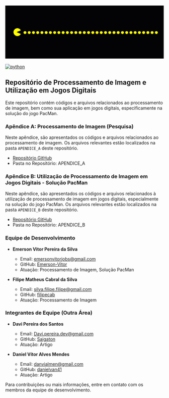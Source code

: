 ![Banner](pacBaner.png)

 [![python][python]][python-url]
## Repositório de Processamento de Imagem e Utilização em Jogos Digitais

Este repositório contém códigos e arquivos relacionados ao processamento de imagem, bem como sua aplicação em jogos digitais, especificamente na solução do jogo PacMan.

### Apêndice A: Processamento de Imagem (Pesquisa)

Neste apêndice, são apresentados os códigos e arquivos relacionados ao processamento de imagem. Os arquivos relevantes estão localizados na pasta `APENDICE_A` deste repositório.

- [Repositório GitHub](https://github.com/Emerson-Vitor/processamento-de-imagem.git)
- Pasta no Repositório: APENDICE_A

### Apêndice B: Utilização de Processamento de Imagem em Jogos Digitais - Solução PacMan

Neste apêndice, são apresentados os códigos e arquivos relacionados à utilização de processamento de imagem em jogos digitais, especialmente na solução do jogo PacMan. Os arquivos relevantes estão localizados na pasta `APENDICE_B` deste repositório.

- [Repositório GitHub](https://github.com/Emerson-Vitor/processamento-de-imagem.git)
- Pasta no Repositório: APENDICE_B

### Equipe de Desenvolvimento

- **Emerson Vitor Pereira da Silva**
  - Email: emersonvitorjobs@gmail.com
  - GitHub: [Emerson-Vitor](https://github.com/Emerson-Vitor)
  - Atuação: Processamento de Imagem, Solução PacMan

- **Filipe Matheus Cabral da Silva**
  - Email: silva.filipe.filipe@gmail.com
  - GitHub: [filipecab](https://github.com/filipecab)
  - Atuação: Processamento de Imagem

### Integrantes de Equipe (Outra Área)

- **Davi Pereira dos Santos**
  - Email: Davi.pereira.dev@gmail.com
  - GitHub: [Saigaton](https://github.com/Saigaton)
  - Atuação: Artigo

- **Daniel Vítor Alves Mendes**
  - Email: danvialmen@gmail.com
  - GitHub: [danielvan41](https://github.com/danielvan41)
  - Atuação: Artigo



Para contribuições ou mais informações, entre em contato com os membros da equipe de desenvolvimento.

[python]: https://img.shields.io/badge/python-3670A0?style=for-the-badge&logo=python&logoColor=ffdd54
[python-url]: https://www.python.org/
